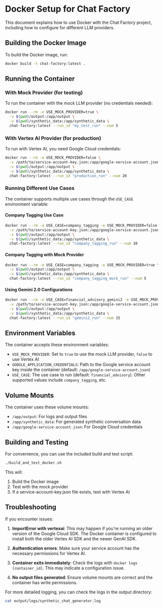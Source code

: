 # Docker Setup for Chat Factory

This document explains how to use Docker with the Chat Factory project, including how to configure for different LLM providers.

## Building the Docker Image

To build the Docker image, run:

```bash
docker build -t chat-factory:latest .
```

## Running the Container

### With Mock Provider (for testing)

To run the container with the mock LLM provider (no credentials needed):

```bash
docker run --rm -e USE_MOCK_PROVIDER=true \
  -v $(pwd)/output:/app/output \
  -v $(pwd)/synthetic_data:/app/synthetic_data \
  chat-factory:latest --run_id "my_test_run" --num 5
```

### With Vertex AI Provider (for production)

To run with Vertex AI, you need Google Cloud credentials:

```bash
docker run --rm -e USE_MOCK_PROVIDER=false \
  -v /path/to/service-account-key.json:/app/google-service-account.json \
  -v $(pwd)/output:/app/output \
  -v $(pwd)/synthetic_data:/app/synthetic_data \
  chat-factory:latest --run_id "production_run" --num 20
```

### Running Different Use Cases

The container supports multiple use cases through the `USE_CASE` environment variable:

#### Company Tagging Use Case

```bash
docker run --rm -e USE_CASE=company_tagging -e USE_MOCK_PROVIDER=false \
  -v /path/to/service-account-key.json:/app/google-service-account.json \
  -v $(pwd)/output:/app/output \
  -v $(pwd)/synthetic_data:/app/synthetic_data \
  chat-factory:latest --run_id "company_tagging_run" --num 10
```

#### Company Tagging with Mock Provider

```bash
docker run --rm -e USE_CASE=company_tagging -e USE_MOCK_PROVIDER=true \
  -v $(pwd)/output:/app/output \
  -v $(pwd)/synthetic_data:/app/synthetic_data \
  chat-factory:latest --run_id "company_tagging_mock_run" --num 5
```

#### Using Gemini 2.0 Configurations

```bash
docker run --rm -e USE_CASE=financial_advisory_gemini2 -e USE_MOCK_PROVIDER=false \
  -v /path/to/service-account-key.json:/app/google-service-account.json \
  -v $(pwd)/output:/app/output \
  -v $(pwd)/synthetic_data:/app/synthetic_data \
  chat-factory:latest --run_id "gemini2_run" --num 15
```

## Environment Variables

The container accepts these environment variables:

- `USE_MOCK_PROVIDER`: Set to `true` to use the mock LLM provider, `false` to use Vertex AI
- `GOOGLE_APPLICATION_CREDENTIALS`: Path to the Google service account key inside the container (default: `/app/google-service-account.json`)
- `USE_CASE`: The use case to run (default: `financial_advisory`). Other supported values include `company_tagging`, etc.

## Volume Mounts

The container uses these volume mounts:

- `/app/output`: For logs and output files
- `/app/synthetic_data`: For generated synthetic conversation data
- `/app/google-service-account.json`: For Google Cloud credentials

## Building and Testing

For convenience, you can use the included build and test script:

```bash
./build_and_test_docker.sh
```

This will:
1. Build the Docker image
2. Test with the mock provider
3. If a service-account-key.json file exists, test with Vertex AI

## Troubleshooting

If you encounter issues:

1. **ImportError with vertexai**: This may happen if you're running an older version of the Google Cloud SDK. The Docker container is configured to install both the older Vertex AI SDK and the newer GenAI SDK.

2. **Authentication errors**: Make sure your service account has the necessary permissions for Vertex AI.

3. **Container exits immediately**: Check the logs with `docker logs [container_id]`. This may indicate a configuration issue.

4. **No output files generated**: Ensure volume mounts are correct and the container has write permissions.

For more detailed logging, you can check the logs in the output directory:

```bash
cat output/logs/synthetic_chat_generator.log
```